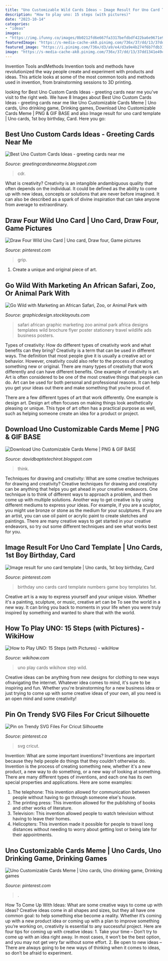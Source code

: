 ```yaml
---
title: "Uno Customizable Wild Cards Ideas ~ Image Result For Uno Card Template"
description: "How to play uno: 15 steps (with pictures)"
date: "2023-10-14"
categories:
- "ideas"
images:
- "https://img.ifunny.co/images/0b0212fd6e667fa3317befdbdf422ba6e9671e9d22ddd9f83194211feef2c05f_1.jpg"
featuredImage: "https://s-media-cache-ak0.pinimg.com/736x/37/dd/13/37dd1341e49c277e86c7c8c2cfef78eb.jpg"
featured_image: "https://i.pinimg.com/736x/d3/a9/e4/d3a9e4b274f6b7fdb319021334146358.jpg"
image: "https://s-media-cache-ak0.pinimg.com/736x/37/dd/13/37dd1341e49c277e86c7c8c2cfef78eb.jpg"
---
```



Invention Tools andMethods
Invention tools and methods have revolutionized the way people create and experiment with products and ideas. This article looks at some of the most common tools and methods used in invention, from brainstorming sessions to 3D printing.

	

		
looking for Best Uno Custom Cards Ideas - greeting cards near me you've visit to the right web. We have 8 Images about Best Uno Custom Cards Ideas - greeting cards near me like Uno Customizable Cards Meme | Uno cards, Uno drinking game, Drinking games, Download Uno Customizable Cards Meme | PNG &amp; GIF BASE and also Image result for uno card template | Uno cards, 1st boy birthday, Card. Here you go:
		
    
## Best Uno Custom Cards Ideas - Greeting Cards Near Me

<img loading=lazy src="https://s-media-cache-ak0.pinimg.com/736x/37/dd/13/37dd1341e49c277e86c7c8c2cfef78eb.jpg" onerror="this.onerror=null;this.src='https://tse4.mm.bing.net/th?id=OIP.KJbyA2o86fyMtk-Slh298QHaKP&amp;pid=15.1';" alt="Best Uno Custom Cards Ideas - greeting cards near me">

_Source: greetingcardsnearme.blogspot.com_

>cdr. 

	

What is creativity?
Creativity is an intangible andambiguous quality that often depends on the individual. It could be defined as the ability to come up with new ideas, concepts or solutions that are never before imagined. It can also be described as a spark of divine inspiration that can take anyone from average to extraordinary.

    
## Draw Four Wild Uno Card | Uno Card, Draw Four, Game Pictures

<img loading=lazy src="http://img1.etsystatic.com/000/0/6108940/il_fullxfull.212499373.jpg" onerror="this.onerror=null;this.src='https://tse3.mm.bing.net/th?id=OIP.77QkkF8gi_6QuEioKGw7QAHaFj&amp;pid=15.1';" alt="Draw Four Wild Uno Card | Uno card, Draw four, Game pictures">

_Source: pinterest.com_

>grip. 

	

1. Create a unique and original piece of art.

    
## Go Wild With Marketing An African Safari, Zoo, Or Animal Park With

<img loading=lazy src="https://i1.wp.com/www.stocklayouts.com/images/Blog/african-safari-business-marketing-graphic-design.jpg" onerror="this.onerror=null;this.src='https://tse2.mm.bing.net/th?id=OIP.AKSNWbNTw8ZTzPwMuMzn2AHaEW&amp;pid=15.1';" alt="Go Wild with Marketing an African Safari, Zoo, or Animal Park with">

_Source: graphicdesign.stocklayouts.com_

>safari african graphic marketing zoo animal park africa designs templates wild brochure flyer poster stationery travel wildlife ads business posters. 

	

Types of creativity: How do different types of creativity work and what benefits can they bring?
Creativity is a term that can be used in different ways. The definition that most people give it is usually a creative act or behavior. However, creativity could also refer to the process of creating something new or original. There are many types of creativity that work differently and can have different benefits. 
One example of creativity is art. Art is often considered to be one of the most creative things that people can do. Art can be used for both personal and professional reasons. It can help you get your ideas out there and make something that you’re proud of. 

There are a few different types of art that work differently. One example is design art. Design art often focuses on making things look aesthetically pleasing or unique. This type of art often has a practical purpose as well, such as helping someone create an idea for a product or project.

    
## Download Uno Customizable Cards Meme | PNG &amp; GIF BASE

<img loading=lazy src="https://img.ifunny.co/images/0b0212fd6e667fa3317befdbdf422ba6e9671e9d22ddd9f83194211feef2c05f_1.jpg" onerror="this.onerror=null;this.src='https://tse1.mm.bing.net/th?id=OIP.O9J_pIvsA2Ec714knNRFiAHaL7&amp;pid=15.1';" alt="Download Uno Customizable Cards Meme | PNG &amp; GIF BASE">

_Source: davidbaptistechirot.blogspot.com_

>think. 

	

Techniques for drawing and creativity: What are some creative techniques for drawing and creativity?
Creative techniques for drawing and creativity can be anything that helps you get ahead in your creative endeavors. One technique is to think of different ways to approach a problem, and then come up with multiple solutions. Another way to get creative is by using different mediums to express your ideas. For example, if you are a sculptor, you might use bronze or stone as the medium for your sculptures. If you are an artist, you can use oil paint or acrylic paint to create sketches and paintings. There are many creative ways to get started in your creative endeavors, so try out some different techniques and see what works best for you.

    
## Image Result For Uno Card Template | Uno Cards, 1st Boy Birthday, Card

<img loading=lazy src="https://i.pinimg.com/736x/f6/01/9f/f6019f8f44b14e5eb54659a18e418530.jpg" onerror="this.onerror=null;this.src='https://tse2.mm.bing.net/th?id=OIP.75aUemv9K17TwfdqKJczfAHaEM&amp;pid=15.1';" alt="Image result for uno card template | Uno cards, 1st boy birthday, Card">

_Source: pinterest.com_

>birthday uno cards card template numbers game boy templates 1st. 

	

Creative art is a way to express yourself and your unique vision. Whether it's a painting, sculpture, or music, creative art can be To see the world in a new way. It can bring you back to moments in your life when you were truly inspired by something and wanted to share that with the world.

    
## How To Play UNO: 15 Steps (with Pictures) - WikiHow

<img loading=lazy src="https://www.wikihow.com/images/5/58/Play-UNO-Step-15-Version-2.jpg" onerror="this.onerror=null;this.src='https://tse2.mm.bing.net/th?id=OIP.wp8lLQG6B30_k_X-gYAJkgHaEK&amp;pid=15.1';" alt="How to Play UNO: 15 Steps (with Pictures) - wikiHow">

_Source: wikihow.com_

>uno play cards wikihow step wild. 

	

Creative ideas can be anything from new designs for clothing to new ways ofnavigating the internet. Whatever idea comes to mind, it's sure to be inspiring and fun. Whether you're brainstorming for a new business idea or just trying to come up with some creative ideas of your own, all you need is an open mind and some creativity!

    
## Pin On Trendy SVG Files For Cricut Silhouette

<img loading=lazy src="https://i.pinimg.com/736x/25/44/72/25447267e62625e507ac25d21edc1b71.jpg" onerror="this.onerror=null;this.src='https://tse2.mm.bing.net/th?id=OIP.ketzqyru7Ny9wQzNzSIr6wHaHa&amp;pid=15.1';" alt="Pin on Trendy SVG Files For Cricut Silhouette">

_Source: pinterest.ca_

>svg cricut. 

	

Invention: What are some important inventions?
Inventions are important because they help people do things that they couldn't otherwise do. Invention is the process of creating something new, whether it's a new product, a new way to do something, or a new way of looking at something. There are many different types of inventions, and each one has its own special properties and applications. Here are some examples: 
1. The telephone: This invention allowed for communication between people without having to go through someone else's house.
2. The printing press: This invention allowed for the publishing of books and other works of literature.
3. Television: This invention allowed people to watch television without having to leave their homes.
4. Helicopters: This invention made it possible for people to travel long distances without needing to worry about getting lost or being late for their appointments.

    
## Uno Customizable Cards Meme | Uno Cards, Uno Drinking Game, Drinking Games

<img loading=lazy src="https://i.pinimg.com/736x/d3/a9/e4/d3a9e4b274f6b7fdb319021334146358.jpg" onerror="this.onerror=null;this.src='https://tse3.mm.bing.net/th?id=OIP.kRPM0TCOq1OncQyA2WqB2wHaGp&amp;pid=15.1';" alt="Uno Customizable Cards Meme | Uno cards, Uno drinking game, Drinking games">

_Source: pinterest.com_

>. 

	

How To Come Up With Ideas: What are some creative ways to come up with ideas?
Creative ideas come in all shapes and sizes, but they all have one common goal: to help something else become a reality. Whether it’s coming up with a new product idea or coming up with a plan to improve something you’re working on, creativity is essential to any successful project. Here are four tips for coming up with creative ideas: 1. Take your time – Don’t try to come up with an idea right away. In most cases, it won’t be the best option, and you may not get very far without some effort. 2. Be open to new ideas – There are always going to be new ways of thinking when it comes to ideas, so don’t be afraid to experiment. 
